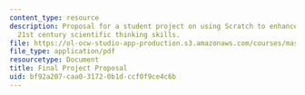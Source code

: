 ```yaml
---
content_type: resource
description: Proposal for a student project on using Scratch to enhance students'
  21st century scientific thinking skills.
file: https://ol-ocw-studio-app-production.s3.amazonaws.com/courses/mas-714j-technologies-for-creative-learning-fall-2009/bf92a207caa031720b1dccf0f9ce4c6b_MITMAS_714JF09_proj4_prop.pdf
file_type: application/pdf
resourcetype: Document
title: Final Project Proposal
uid: bf92a207-caa0-3172-0b1d-ccf0f9ce4c6b
---
```

